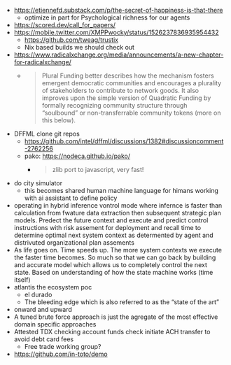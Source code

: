 - https://etiennefd.substack.com/p/the-secret-of-happiness-is-that-there
  - optimize in part for Psychological richness for our agents
- https://scored.dev/call_for_papers/
- https://mobile.twitter.com/XMPPwocky/status/1526237836935954432
  - https://github.com/tweag/trustix
  - Nix based builds we should check out
- https://www.radicalxchange.org/media/announcements/a-new-chapter-for-radicalxchange/
  - > Plural Funding better describes how the mechanism fosters emergent democratic communities and encourages a plurality of stakeholders to contribute to network goods. It also improves upon the simple version of Quadratic Funding by formally recognizing community structure through “soulbound” or non-transferrable community tokens (more on this below).
- DFFML clone git repos
  - https://github.com/intel/dffml/discussions/1382#discussioncomment-2762256
  - pako: https://nodeca.github.io/pako/
    - > zlib port to javascript, very fast!
- do city simulator
  - this becomes shared human machine language for himans working with ai assistant to define policy
- operating in hybrid inference vontrol mode where infernce is faster than calculation from fwature data extraction then subsequent strategic plan models. Predect the future context and execute and predict control instructions with risk assement for deployment and recall time to determine optimal next system context as determented by agent and distrivuted organizational plan assements
- As life goes on. Time speeds up. The more system contexts we execute the faster time becomes. So much so that we can go back by building and accurate model which allows us to completely control the next state. Based on understanding of how the state machine works (time itself)
- atlantis the ecosystem poc
  - el durado
  - The bleeding edge which is also referred to as the “state of the art”
- onward and upward
- A tuned brute force approach is just the agregate of the most effective domain specific approaches
- Attested TDX checking account funds check initiate ACH transfer to avoid debt card fees
  - Free trade working group?
- https://github.com/in-toto/demo